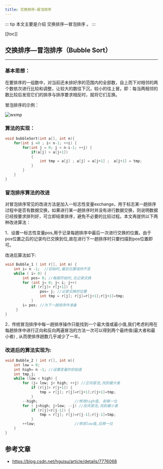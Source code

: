 ```yaml
---
title: 交换排序—冒泡排序
---
```


::: tip
本文主要是介绍 交换排序—冒泡排序 。
:::

[[toc]]



## 交换排序—冒泡排序（Bubble Sort）

------
### 基本思想：

在要排序的一组数中，对当前还未排好序的范围内的全部数，自上而下对相邻的两个数依次进行比较和调整，让较大的数往下沉，较小的往上冒。即：每当两相邻的数比较后发现它们的排序与排序要求相反时，就将它们互换。

冒泡排序的示例：

 <img class= "zoom-custom-imgs" :src="$withBase('/assets/img/algorithm/sort/comm8/20191021120159372.png')" alt="wxmp">

### 算法的实现：

```cpp
void bubbleSort(int a[], int n){
	for(int i =0 ; i< n-1; ++i) {
		for(int j = 0; j < n-i-1; ++j) {
			if(a[j] > a[j+1])
			{
				int tmp = a[j] ; a[j] = a[j+1] ;  a[j+1] = tmp;
			}
		}
	}
}
```

 

### 冒泡排序算法的改进

对冒泡排序常见的改进方法是加入一标志性变量exchange，用于标志某一趟排序过程中是否有数据交换，如果进行某一趟排序时并没有进行数据交换，则说明数据已经按要求排列好，可立即结束排序，避免不必要的比较过程。本文再提供以下两种改进算法：

1．设置一标志性变量pos,用于记录每趟排序中最后一次进行交换的位置。由于pos位置之后的记录均已交换到位,故在进行下一趟排序时只要扫描到pos位置即可。

改进后算法如下:

```cpp
void Bubble_1 ( int r[], int n) {
	int i= n -1;  //初始时,最后位置保持不变
	while ( i> 0) { 
		int pos= 0; //每趟开始时,无记录交换
		for (int j= 0; j< i; j++)
			if (r[j]> r[j+1]) {
				pos= j; //记录交换的位置 
				int tmp = r[j]; r[j]=r[j+1];r[j+1]=tmp;
			} 
		i= pos; //为下一趟排序作准备
	 } 
}  
```

 

2．传统冒泡排序中每一趟排序操作只能找到一个最大值或最小值,我们考虑利用在每趟排序中进行正向和反向两遍冒泡的方法一次可以得到两个最终值(最大者和最小者) , 从而使排序趟数几乎减少了一半。

### 改进后的算法实现为:

```cpp
void Bubble_2 ( int r[], int n){
	int low = 0; 
	int high= n -1; //设置变量的初始值
	int tmp,j;
	while (low < high) {
		for (j= low; j< high; ++j) //正向冒泡,找到最大者
			if (r[j]> r[j+1]) {
				tmp = r[j]; r[j]=r[j+1];r[j+1]=tmp;
			} 
		--high;					//修改high值, 前移一位
		for ( j=high; j>low; --j) //反向冒泡,找到最小者
			if (r[j]<r[j-1]) {
				tmp = r[j]; r[j]=r[j-1];r[j-1]=tmp;
			}
		++low;					//修改low值,后移一位
	} 
} 
```

 
 

## 参考文章
* https://blog.csdn.net/hguisu/article/details/7776068